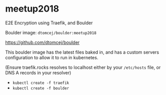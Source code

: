 # meetup2018
E2E Encryption using Traefik, and Boulder

Boulder image: `dtomcej/boulder:meetup2018`

https://github.com/dtomcej/boulder

This boulder image has the latest files baked in, and has a custom servers configuration to allow it to run in kubernetes.

(Ensure traefik.rocks resolves to localhost either by your `/etc/hosts` file, or DNS A records in your resolver)
* `kubectl create -f traefik`
* `kubectl create -f boulder`
